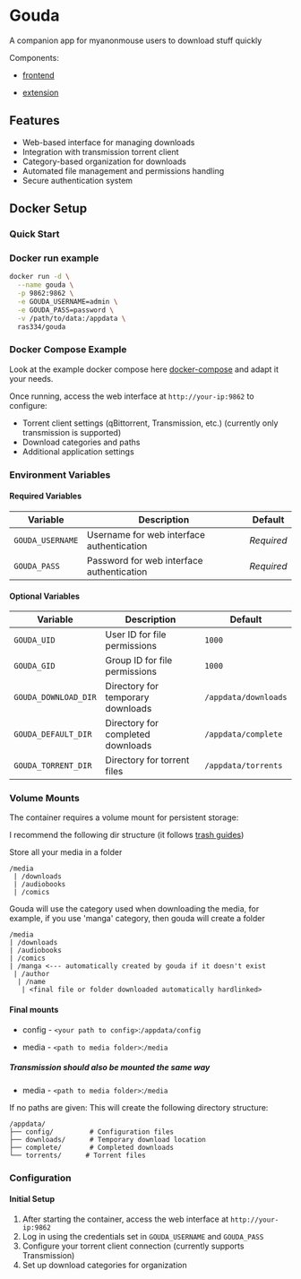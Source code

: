 # Gouda

A companion app for myanonmouse users to download stuff quickly

Components:
* [frontend](./brie)

* [extension](https://github.com/ra341/parmesan)

## Features

- Web-based interface for managing downloads
- Integration with transmission torrent client
- Category-based organization for downloads
- Automated file management and permissions handling
- Secure authentication system

## Docker Setup

### Quick Start

### Docker run example
```bash
docker run -d \
  --name gouda \
  -p 9862:9862 \
  -e GOUDA_USERNAME=admin \
  -e GOUDA_PASS=password \
  -v /path/to/data:/appdata \
  ras334/gouda
```

### Docker Compose Example

Look at the example docker compose here [docker-compose](test-docker-compose.yml) and adapt it your needs.

Once running, access the web interface at `http://your-ip:9862` to configure:
- Torrent client settings (qBittorrent, Transmission, etc.) (currently only transmission is supported)
- Download categories and paths
- Additional application settings

### Environment Variables

#### Required Variables
| Variable | Description | Default |
|----------|-------------|---------|
| `GOUDA_USERNAME` | Username for web interface authentication | *Required* |
| `GOUDA_PASS` | Password for web interface authentication | *Required* |

#### Optional Variables
| Variable | Description | Default |
|----------|-------------|---------|
| `GOUDA_UID` | User ID for file permissions | `1000` |
| `GOUDA_GID` | Group ID for file permissions | `1000` |
| `GOUDA_DOWNLOAD_DIR` | Directory for temporary downloads | `/appdata/downloads` |
| `GOUDA_DEFAULT_DIR` | Directory for completed downloads | `/appdata/complete` |
| `GOUDA_TORRENT_DIR` | Directory for torrent files | `/appdata/torrents` |

### Volume Mounts

The container requires a volume mount for persistent storage:

I recommend the following dir structure (it follows [trash guides](https://trash-guides.info/File-and-Folder-Structure/))

Store all your media in a folder
```
/media
 | /downloads
 | /audiobooks
 | /comics
```

Gouda will use the category used when downloading the media, for example, if you use 'manga' category, 
then gouda will create a folder 
```
/media
| /downloads
| /audiobooks
| /comics
| /manga <--- automatically created by gouda if it doesn't exist
 | /author
  | /name
   | <final file or folder downloaded automatically hardlinked> 
```

#### Final mounts

* config - `<your path to config>`:`/appdata/config`

* media - `<path to media folder>`:`/media`

##### Transmission should also be mounted the same way

* media - `<path to media folder>`:`/media`


If no paths are given:
This will create the following directory structure:
```
/appdata/
├── config/         # Configuration files
├── downloads/      # Temporary download location
├── complete/       # Completed downloads
└── torrents/      # Torrent files
```

### Configuration

#### Initial Setup

1. After starting the container, access the web interface at `http://your-ip:9862`
2. Log in using the credentials set in `GOUDA_USERNAME` and `GOUDA_PASS`
3. Configure your torrent client connection (currently supports Transmission)
4. Set up download categories for organization

